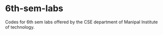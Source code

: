 # 6th-sem-labs
Codes for 6th sem labs offered by the CSE department of Manipal Institute of technology.
